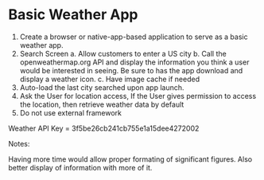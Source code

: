 #  Basic Weather App

1. Create a browser or native-app-based application to serve as a basic weather app.
2. Search Screen
    a. Allow customers to enter a US city
    b. Call the openweathermap.org API and display the information you think a user would be interested in seeing. Be sure to has the app download and display a weather icon.
    c. Have image cache if needed
3. Auto-load the last city searched upon app launch.
4. Ask the User for location access, If the User gives permission to access the location, then retrieve weather data by default
5. Do not use external framework

Weather API Key = 3f5be26cb241cb755e1a15dee4272002

Notes:

Having more time would allow proper formating of significant figures. Also better display of information with more of it.
